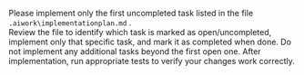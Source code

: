 Please implement only the first uncompleted task listed in the file `.aiwork\implementationplan.md`  .  
Review the file to identify which task is marked as open/uncompleted, implement only that specific task, and mark it as completed when done. 
Do not implement any additional tasks beyond the first open one. After implementation, run appropriate tests to verify your changes work correctly.
